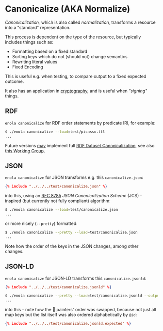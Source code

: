 <!--
    SPDX-License-Identifier: Apache-2.0

    Copyright 2023-2025 The Enola <https://enola.dev> Authors

    Licensed under the Apache License, Version 2.0 (the "License");
    you may not use this file except in compliance with the License.
    You may obtain a copy of the License at

        https://www.apache.org/licenses/LICENSE-2.0

    Unless required by applicable law or agreed to in writing, software
    distributed under the License is distributed on an "AS IS" BASIS,
    WITHOUT WARRANTIES OR CONDITIONS OF ANY KIND, either express or implied.
    See the License for the specific language governing permissions and
    limitations under the License.
-->

# Canonicalize (AKA Normalize)

_Canonicalization,_ which is also called _normalization,_ transforms a resource into a "standard" representation.

This process is dependent on the type of the resource, but typically includes things such as:

* Formatting based on a fixed standard
* Sorting keys which do not (should not) change semantics
* Rewriting literal values
* Fixed Encoding

This is useful e.g. when testing, to compare output to a fixed expected outcome.

It also has an application in [cryptography](https://github.com/enola-dev/enola/issues/284), and is useful when _"signing"_ things.

## RDF

`enola canonicalize` for RDF order statements by predicate IRI, for example:

```bash cd ../.././..
$ ./enola canonicalize --load=test/picasso.ttl
...
```

Future versions [may](https://github.com/enola-dev/enola/issues/1103) implement full [RDF Dataset Canonicalization](https://www.w3.org/TR/rdf-canon/), see also [this Working Group](https://www.w3.org/2024/12/rch-wg-charter.html).

## JSON

`enola canonicalize` for JSON transforms e.g. this `canonicalize.json`:

```json
{% include "../../../test/canonicalize.json" %}
```

into this, using an [RFC 8785](https://www.rfc-editor.org/rfc/rfc8785) _JSON Canonicalization Scheme_ (JCS) -inspired (but currently not fully compliant) algorithm:

```bash cd ../.././..
$ ./enola canonicalize --load=test/canonicalize.json
...
```

or more nicely (`--pretty`) formatted:

```bash cd ../.././..
$ ./enola canonicalize --pretty --load=test/canonicalize.json
...
```

Note how the order of the keys in the JSON changes, among other changes.

## JSON-LD

`enola canonicalize` for JSON-LD transforms this `canonicalize.jsonld`:

```json
{% include "../../../test/canonicalize.jsonld" %}
```

```bash cd ../.././..
$ ./enola canonicalize --pretty --load=test/canonicalize.jsonld --output=test/canonicalize.jsonld.expected
...
```

into this - note how the 🎨 painters' order was swapped, because not just all map keys but the list itself was also ordered alphabetically by `@id`:

```json
{% include "../../../test/canonicalize.jsonld.expected" %}
```
